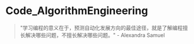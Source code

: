 # Code_AlgorithmEngineering
> "学习编程的意义在于，预测自动化发展方向的最佳途径，就是了解编程擅长解决哪些问题，不擅长解决哪些问题。" - Alexandra Samuel
